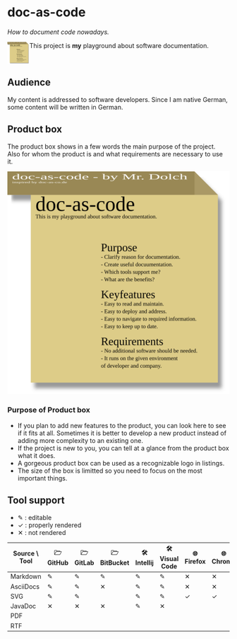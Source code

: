 # doc-as-code
_How to document code nowadays._

<img alt="product box" src="Produktbox.svg" width="50" height="50" align="left">

This project is **my** playground about software documentation. 

<br clear="all">

## Audience

My content is addressed to software developers.
Since I am native German, some content will be written in German.

## Product box

The product box shows in a few words the main purpose of the project.
Also for whom the product is and what requirements are necessary to use it.

![Product box](Produktbox.svg)

### Purpose of Product box

- If you plan to add new features to the product, you can look here to see if it fits at all.
  Sometimes it is better to develop a new product instead of adding more complexity to an existing one.
- If the project is new to you, you can tell at a glance from the product box what it does.
- A gorgeous product box can be used as a recognizable logo in listings.
- The size of the box is limitted so you need to focus on the most important things.

## Tool support

- ✎ : editable
- ✓ : properly rendered
- ✕ : not rendered

| Source \ Tool | 🗁 GitHub | 🗁 GitLab | 🗁 BitBucket | 🛠 Intellij | 🛠 Visual Code | 🌐 Firefox | 🌐 Chrome | ✉ Outlook | ✉ Android | ✉ IOS |
|---------------|----------|----------|-------------|------------|---------------|-----------|----------|-----------|-----------|-------|
| Markdown      | ✎        | ✎        | ✎           | ✎          | ✎             | ✕         | ✕        | ✕         | ✕         | ✕     |
| AsciiDocs     | ✎        | ✎        | ✕           | ✎          | ✎             | ✕         | ✕        | ✕         | ✕         | ✕     |
| SVG           | ✎        | ✎        |             | ✎          | ✎             | ✓         | ✓        | ✕         | ✕         | ✕     |
| JavaDoc       | ✕        | ✕        | ✕           | ✎          | ✕             |           |          |           |           |       |
| PDF           |          |          |             |            |               |           |          | ✓         | ✓         |       |
| RTF           |          |          |             |            |               |           |          | ✓         |           |       |

